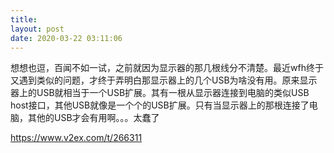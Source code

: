 ```yaml
---
title: 
layout: post
date: 2020-03-22 03:11:06
---
```


想想也逗，百闻不如一试，之前就因为显示器的那几根线分不清楚。最近wfh终于又遇到类似的问题，才终于弄明白那显示器上的几个USB为啥没有用。原来显示器上的USB就相当于一个USB扩展。其有一根从显示器连接到电脑的类似USB host接口，其他USB就像是一个个的USB扩展。只有当显示器上的那根连接了电脑，其他的USB才会有用啊。。。太蠢了

https://www.v2ex.com/t/266311
